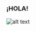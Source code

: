 ### ¡HOLA!

![alt text](https://raw.githubusercontent.com/username/projectname/branch/path/to/img.png)
